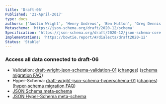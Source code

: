 ```yaml
---
title: 'Draft-06'
Published: '21-April-2017'
type: docs
authors: ['Austin Wright', 'Henry Andrews', 'Ben Hutton', 'Greg Dennis']
Metaschema: 'https://json-schema.org/draft/2020-12/schema'
Specification: 'https://json-schema.org/draft/2020-12/json-schema-core.html'
Implementations: 'https://bowtie.report/#/dialects/draft2020-12'
Status: 'Stable'
---
```


### Access all data connected to draft-06

- Validation: [draft-wright-json-schema-validation-01](https://json-scheclsma.org/draft-06/draft-wright-json-schema-validation-01.html) ([changes](https://json-schema.org/draft-06/draft-wright-json-schema-validation-01.html#rfc.appendix.B)) ([schema migration FAQ](https://json-schema.org/draft-06/json-schema-release-notes))
- Hyper-Schema: [draft-wright-json-schema-hyperschema-01](https://json-schema.org/draft-06/draft-wright-json-schema-hyperschema-01.html) ([changes](https://json-schema.org/draft-06/draft-wright-json-schema-hyperschema-01.html#rfc.appendix.B)) ([hyper-schema migration FAQ](https://json-schema.org/draft-06/json-hyper-schema-release-notes))
- [JSON Schema meta-schema](https://json-schema.org/draft-06/schema)
- [JSON Hyper-Schema meta-schema](https://json-schema.org/draft-06/hyper-schema)
